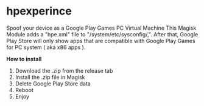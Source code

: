 # hpexperince
Spoof your device as a Google Play Games PC Virtual Machine
This Magisk Module adds a "hpe.xml" file to "/system/etc/sysconfig/,". After that, Google Play Store will only show apps that are compatible with Google Play Games for PC system ( aka x86 apps ).

**How to install**
1. Download the .zip from the release tab
2. Install the .zip file in Magisk
3. Delete Google Play Store data
4. Reboot
5. Enjoy

